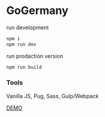 # GoGermany
run development
```bash
npm i
npm run dev
```
run prodaction version
```bash
npm run build
```

### Tools
Vanilla JS, Pug, Sass, Gulp/Webpack

[DEMO](https://veter391.github.io/GoGermany/)
